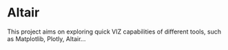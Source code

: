 # Altair
This project aims on exploring quick VIZ capabilities of different tools, such as Matplotlib, Plotly, Altair...

